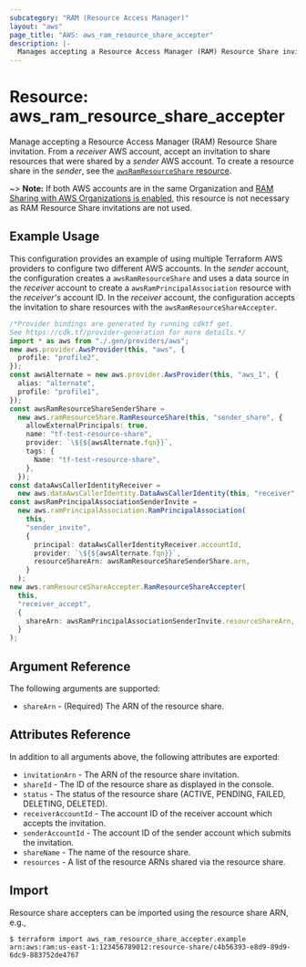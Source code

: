 ```yaml
---
subcategory: "RAM (Resource Access Manager)"
layout: "aws"
page_title: "AWS: aws_ram_resource_share_accepter"
description: |-
  Manages accepting a Resource Access Manager (RAM) Resource Share invitation.
---
```


# Resource: aws\_ram\_resource\_share\_accepter

Manage accepting a Resource Access Manager (RAM) Resource Share invitation. From a *receiver* AWS account, accept an invitation to share resources that were shared by a *sender* AWS account. To create a resource share in the *sender*, see the [`awsRamResourceShare` resource](/docs/providers/aws/r/ram_resource_share.html).

\~> **Note:** If both AWS accounts are in the same Organization and [RAM Sharing with AWS Organizations is enabled](https://docs.aws.amazon.com/ram/latest/userguide/getting-started-sharing.html#getting-started-sharing-orgs), this resource is not necessary as RAM Resource Share invitations are not used.

## Example Usage

This configuration provides an example of using multiple Terraform AWS providers to configure two different AWS accounts. In the *sender* account, the configuration creates a `awsRamResourceShare` and uses a data source in the *receiver* account to create a `awsRamPrincipalAssociation` resource with the *receiver's* account ID. In the *receiver* account, the configuration accepts the invitation to share resources with the `awsRamResourceShareAccepter`.

```typescript
/*Provider bindings are generated by running cdktf get.
See https://cdk.tf/provider-generation for more details.*/
import * as aws from "./.gen/providers/aws";
new aws.provider.AwsProvider(this, "aws", {
  profile: "profile2",
});
const awsAlternate = new aws.provider.AwsProvider(this, "aws_1", {
  alias: "alternate",
  profile: "profile1",
});
const awsRamResourceShareSenderShare =
  new aws.ramResourceShare.RamResourceShare(this, "sender_share", {
    allowExternalPrincipals: true,
    name: "tf-test-resource-share",
    provider: `\${${awsAlternate.fqn}}`,
    tags: {
      Name: "tf-test-resource-share",
    },
  });
const dataAwsCallerIdentityReceiver =
  new aws.dataAwsCallerIdentity.DataAwsCallerIdentity(this, "receiver", {});
const awsRamPrincipalAssociationSenderInvite =
  new aws.ramPrincipalAssociation.RamPrincipalAssociation(
    this,
    "sender_invite",
    {
      principal: dataAwsCallerIdentityReceiver.accountId,
      provider: `\${${awsAlternate.fqn}}`,
      resourceShareArn: awsRamResourceShareSenderShare.arn,
    }
  );
new aws.ramResourceShareAccepter.RamResourceShareAccepter(
  this,
  "receiver_accept",
  {
    shareArn: awsRamPrincipalAssociationSenderInvite.resourceShareArn,
  }
);

```

## Argument Reference

The following arguments are supported:

* `shareArn` - (Required) The ARN of the resource share.

## Attributes Reference

In addition to all arguments above, the following attributes are exported:

* `invitationArn` - The ARN of the resource share invitation.
* `shareId` - The ID of the resource share as displayed in the console.
* `status` - The status of the resource share (ACTIVE, PENDING, FAILED, DELETING, DELETED).
* `receiverAccountId` - The account ID of the receiver account which accepts the invitation.
* `senderAccountId` - The account ID of the sender account which submits the invitation.
* `shareName` - The name of the resource share.
* `resources` - A list of the resource ARNs shared via the resource share.

## Import

Resource share accepters can be imported using the resource share ARN, e.g.,

```console
$ terraform import aws_ram_resource_share_accepter.example arn:aws:ram:us-east-1:123456789012:resource-share/c4b56393-e8d9-89d9-6dc9-883752de4767
```
